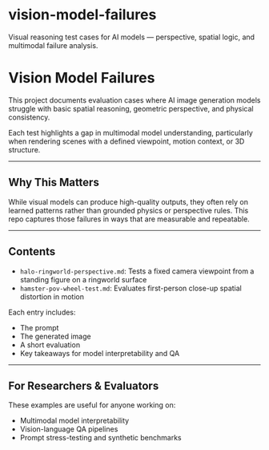 # vision-model-failures
Visual reasoning test cases for AI models — perspective, spatial logic, and multimodal failure analysis.
# Vision Model Failures

This project documents evaluation cases where AI image generation models struggle with basic spatial reasoning, geometric perspective, and physical consistency.

Each test highlights a gap in multimodal model understanding, particularly when rendering scenes with a defined viewpoint, motion context, or 3D structure.

---

##  Why This Matters
While visual models can produce high-quality outputs, they often rely on learned patterns rather than grounded physics or perspective rules. This repo captures those failures in ways that are measurable and repeatable.

---

##  Contents

- `halo-ringworld-perspective.md`: Tests a fixed camera viewpoint from a standing figure on a ringworld surface
- `hamster-pov-wheel-test.md`: Evaluates first-person close-up spatial distortion in motion

Each entry includes:
- The prompt
- The generated image
- A short evaluation
- Key takeaways for model interpretability and QA

---

##  For Researchers & Evaluators
These examples are useful for anyone working on:
- Multimodal model interpretability
- Vision-language QA pipelines
- Prompt stress-testing and synthetic benchmarks

